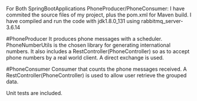 For Both SpringBootApplications PhoneProducer/PhoneConsumer:
I have commited the source files of my project, plus the pom.xml for Maven build.
I have compiled and run the code with jdk1.8.0_131 using rabbitmq_server-3.6.14

#PhoneProducer
It produces phone messages with a scheduler.
PhoneNumberUtils is the chosen library for generating international numbers.
It also includes a RestController(PhoneController) so as to accept phone numbers by a real world client.
A direct exchange is used.


#PhoneConsumer
Consumer that counts the phone messages received.
A RestController(PhoneController) is used to allow user retrieve the grouped data.

Unit tests are included.

